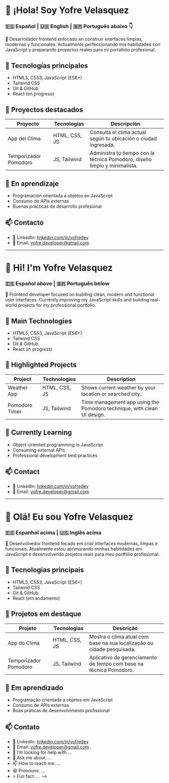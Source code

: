 # 👋 ¡Hola! Soy Yofre Velasquez
### 🇪🇸 Español | 🇺🇸 English | 🇧🇷 Português abaixo 👇

🎯 Desarrollador frontend enfocado en construir interfaces limpias, modernas y funcionales. Actualmente perfeccionando mis habilidades con JavaScript y preparando proyectos reales para mi portafolio profesional.

## 🚀 Tecnologías principales

- HTML5, CSS3, JavaScript (ES6+)
- Tailwind CSS
- Git & GitHub
- React (en progreso)

## 📌 Proyectos destacados

| Proyecto              | Tecnologías              | Descripción                                                                 |
|-----------------------|--------------------------|-----------------------------------------------------------------------------|
| App del Clima         | HTML, CSS, JS            | Consulta el clima actual según tu ubicación o ciudad ingresada.            |
| Temporizador Pomodoro | JS, Tailwind             | Administra tu tiempo con la técnica Pomodoro, diseño limpio y minimalista. |

## 🧠 En aprendizaje

- Programación orientada a objetos en JavaScript
- Consumo de APIs externas
- Buenas prácticas de desarrollo profesional

## 📫 Contacto

- 💼 LinkedIn: [linkedin.com/in/yofredev](https://linkedin.com/in/yofredev)
- 📧 Email: yofre.developer@gmail.com

---

# 👋 Hi! I'm Yofre Velasquez
### 🇪🇸 Español above | 🇧🇷 Português below

🎯 Frontend developer focused on building clean, modern and functional user interfaces. Currently improving my JavaScript skills and building real-world projects for my professional portfolio.

## 🚀 Main Technologies

- HTML5, CSS3, JavaScript (ES6+)
- Tailwind CSS
- Git & GitHub
- React (in progress)

## 📌 Highlighted Projects

| Project               | Technologies              | Description                                                                 |
|-----------------------|---------------------------|-----------------------------------------------------------------------------|
| Weather App           | HTML, CSS, JS             | Shows current weather by your location or searched city.                   |
| Pomodoro Timer        | JS, Tailwind              | Time management app using the Pomodoro technique, with clean UI design.    |

## 🧠 Currently Learning

- Object-oriented programming in JavaScript
- Consuming external APIs
- Professional development best practices

## 📫 Contact

- 💼 LinkedIn: [linkedin.com/in/yofredev](https://linkedin.com/in/yofredev)
- 📧 Email: yofre.developer@gmail.com

---

# 👋 Olá! Eu sou Yofre Velasquez
### 🇪🇸 Espanhol acima | 🇺🇸 Inglês acima

🎯 Desenvolvedor frontend focado em criar interfaces modernas, limpas e funcionais. Atualmente estou aprimorando minhas habilidades em JavaScript e desenvolvendo projetos reais para meu portfólio profissional.

## 🚀 Tecnologias principais

- HTML5, CSS3, JavaScript (ES6+)
- Tailwind CSS
- Git & GitHub
- React (em andamento)

## 📌 Projetos em destaque

| Projeto               | Tecnologias              | Descrição                                                                 |
|-----------------------|--------------------------|--------------------------------------------------------------------------|
| App do Clima          | HTML, CSS, JS            | Mostra o clima atual com base na sua localização ou cidade pesquisada.  |
| Temporizador Pomodoro | JS, Tailwind             | Aplicativo de gerenciamento de tempo com base na técnica Pomodoro.      |

## 🧠 Em aprendizado

- Programação orientada a objetos em JavaScript
- Consumo de APIs externas
- Boas práticas de desenvolvimento profissional

## 📫 Contato

- 💼 LinkedIn: [linkedin.com/in/yofredev](https://linkedin.com/in/yofredev)
- 📧 Email: yofre.developer@gmail.com
.
- 🤔 I’m looking for help with ...
- 💬 Ask me about ...
- 📫 How to reach me: ...
- 😄 Pronouns: ...
- ⚡ Fun fact: ...
-->
